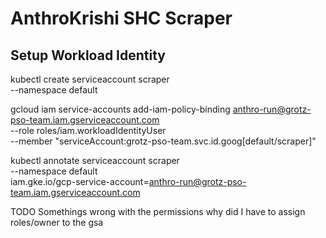 # AnthroKrishi SHC Scraper

## Setup Workload Identity
kubectl create serviceaccount scraper \
    --namespace default

gcloud iam service-accounts add-iam-policy-binding anthro-run@grotz-pso-team.iam.gserviceaccount.com \
    --role roles/iam.workloadIdentityUser \
    --member "serviceAccount:grotz-pso-team.svc.id.goog[default/scraper]"

kubectl annotate serviceaccount scraper \
    --namespace default \
    iam.gke.io/gcp-service-account=anthro-run@grotz-pso-team.iam.gserviceaccount.com

TODO
Somethings wrong with the permissions why did I have to assign roles/owner to the gsa

